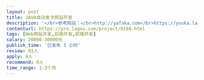 ```yaml
---                
layout: post       
title: JAVA自动发卡网站开发           
description: '</br>参考网站：</br>http://yafaka.com</br>https://youka.la</br>功能基本基本一模一样的，需要java语言开发，已经做好所有设计页面，需要做前端＋后端开发。希望有责任心有丰富java开发经验的来做。</br>'     
contenturl: https://pro.lagou.com/project/8188.html      
tags: [Web网站开发,后端开发,前端开发]            
salary: 20000-30000元          
publish_time: '已发布 3 小时'         
review: 93人                   
apply: 9人                   
recommend: 0人                   
time_range: 1-3个月              
---                 
```


